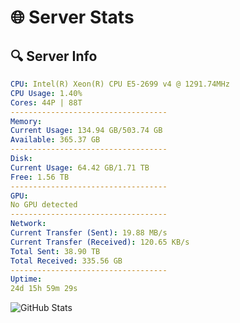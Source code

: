 # 🌐 Server Stats
## 🔍 Server Info
```yaml
CPU: Intel(R) Xeon(R) CPU E5-2699 v4 @ 1291.74MHz
CPU Usage: 1.40%
Cores: 44P | 88T
-----------------------------------
Memory:
Current Usage: 134.94 GB/503.74 GB
Available: 365.37 GB
-----------------------------------
Disk:
Current Usage: 64.42 GB/1.71 TB
Free: 1.56 TB
-----------------------------------
GPU:
No GPU detected
-----------------------------------
Network:
Current Transfer (Sent): 19.88 MB/s
Current Transfer (Received): 120.65 KB/s
Total Sent: 38.90 TB
Total Received: 335.56 GB
-----------------------------------
Uptime:
24d 15h 59m 29s
```
![GitHub Stats](https://img.shields.io/badge/Updated-2025-04-01_13:22:18-blue)